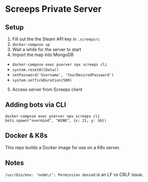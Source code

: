 # Screeps Private Server

## Setup

1. Fill out the the Steam API key in `.screepsrc`
2. `docker-compose up`
3. Wait a while for the server to start
4. Import the map into MongoDB
  * `docker-compose exec pserver npx screeps cli`
  * `system.resetAllData()`
  * `setPassword('Username', 'YourDesiredPassword')`
  * `system.setTickDuration(500)`
5. Access server from Screeps client

## Adding bots via CLI

```
docker-compose exec pserver npx screeps cli
bots.spawn("overmind", "W1N8", {x: 21, y: 16})
```

## Docker & K8s

This repo builds a Docker image for use on a K8s server. 

## Notes

`/usr/bin/env: ‘node\r’: Permission denied` is an LF vs CRLF issue.